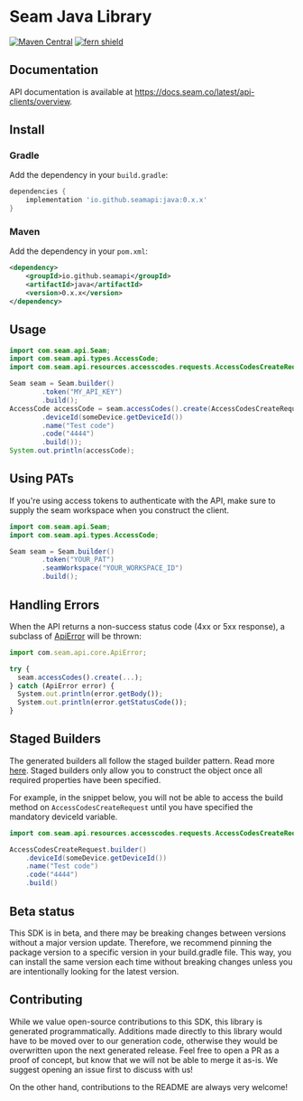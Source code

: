 # Seam Java Library

[![Maven Central](https://img.shields.io/maven-central/v/io.github.seamapi/java)](https://central.sonatype.com/artifact/io.github.seamapi/java) 
[![fern shield](https://img.shields.io/badge/%F0%9F%8C%BF-SDK%20generated%20by%20Fern-brightgreen)](https://buildwithfern.com/?utm_source=seamapi/java/readme)

## Documentation

API documentation is available at https://docs.seam.co/latest/api-clients/overview.

## Install

### Gradle

Add the dependency in your `build.gradle`:

```groovy
dependencies {
    implementation 'io.github.seamapi:java:0.x.x'
}
```

### Maven

Add the dependency in your `pom.xml`:

```xml
<dependency>
    <groupId>io.github.seamapi</groupId>
    <artifactId>java</artifactId>
    <version>0.x.x</version>
</dependency>
```

## Usage
```java
import com.seam.api.Seam;
import com.seam.api.types.AccessCode;
import com.seam.api.resources.accesscodes.requests.AccessCodesCreateRequest;

Seam seam = Seam.builder()
        .token("MY_API_KEY")
        .build();
AccessCode accessCode = seam.accessCodes().create(AccessCodesCreateRequest.builder()
        .deviceId(someDevice.getDeviceId())
        .name("Test code")
        .code("4444")
        .build());
System.out.println(accessCode);
```

## Using PATs
If you're using access tokens to authenticate with the API, make sure 
to supply the seam workspace when you construct the client. 

```java
import com.seam.api.Seam;
import com.seam.api.types.AccessCode;

Seam seam = Seam.builder()
        .token("YOUR_PAT")
        .seamWorkspace("YOUR_WORKSPACE_ID")
        .build();
```

## Handling Errors
When the API returns a non-success status code (4xx or 5xx response),
a subclass of [ApiError](src/main/java/com/seam/api/core/ApiError.java)
will be thrown:

```ts
import com.seam.api.core.ApiError;

try {
  seam.accessCodes().create(...);
} catch (ApiError error) {
  System.out.println(error.getBody());
  System.out.println(error.getStatusCode());
}
```

## Staged Builders
The generated builders all follow the staged builder pattern. 
Read more [here](https://immutables.github.io/immutable.html#staged-builder).
Staged builders only allow you to construct the object once all required 
properties have been specified. 

For example, in the snippet below, you will not be able to access the build
method on `AccessCodesCreateRequest` until you have specified the mandatory 
deviceId variable.

```java
import com.seam.api.resources.accesscodes.requests.AccessCodesCreateRequest;

AccessCodesCreateRequest.builder()
    .deviceId(someDevice.getDeviceId())
    .name("Test code")
    .code("4444")
    .build()
```

## Beta status

This SDK is in beta, and there may be breaking changes between versions without a major version update. 
Therefore, we recommend pinning the package version to a specific version in your build.gradle file. 
This way, you can install the same version each time without breaking changes unless you are 
intentionally looking for the latest version.

## Contributing

While we value open-source contributions to this SDK, this library is generated programmatically. 
Additions made directly to this library would have to be moved over to our generation code, 
otherwise they would be overwritten upon the next generated release. Feel free to open a PR 
as a proof of concept, but know that we will not be able to merge it as-is. We suggest opening an issue first to discuss with us!

On the other hand, contributions to the README are always very welcome!
